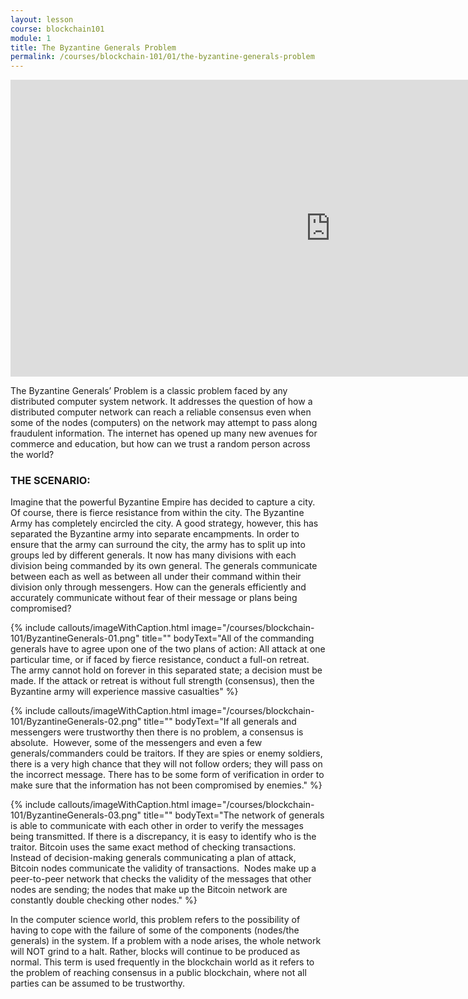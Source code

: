 ```yaml
---
layout: lesson
course: blockchain101
module: 1
title: The Byzantine Generals Problem
permalink: /courses/blockchain-101/01/the-byzantine-generals-problem
---
```


<iframe width="1024" height="475" src="https://www.youtube.com/embed/PVYGtH7if8I?rel=0" frameborder="0" allow="accelerometer; autoplay; encrypted-media; gyroscope; picture-in-picture" allowfullscreen></iframe>


<span class="openingParagraph">The Byzantine Generals’ Problem is a classic problem faced by any distributed computer system network. It addresses the question of how a distributed computer network can reach a reliable consensus even when some of the nodes (computers) on the network may attempt to pass along fraudulent information. The internet has opened up many new avenues for commerce and education, but how can we trust a random person across the world?</span>

<h3>THE SCENARIO:</h3>

<span style="font-weight: 400;">Imagine that the powerful Byzantine Empire has decided to capture a city. Of course, there is fierce resistance from within the city. The Byzantine Army has completely encircled the city. A good strategy, however, this has separated the Byzantine army into separate encampments. In order to ensure that the army can surround the city, the army has to split up into groups led by different generals. It now has many divisions with each division being commanded by its own general. The generals communicate between each as well as between all under their command within their division only through messengers. How can the generals efficiently and accurately communicate without fear of their message or plans being compromised?</span>

{% include callouts/imageWithCaption.html
	image="/courses/blockchain-101/ByzantineGenerals-01.png"
	title=""
	bodyText="All of the commanding generals have to agree upon one of the two plans of action: All attack at one particular time, or if faced by fierce resistance, conduct a full-on retreat. The army cannot hold on forever in this separated state; a decision must be made. If the attack or retreat is without full strength (consensus), then the Byzantine army will experience massive casualties"
%}


{% include callouts/imageWithCaption.html
	image="/courses/blockchain-101/ByzantineGenerals-02.png"
	title=""
	bodyText="If all generals and messengers were trustworthy then there is no problem, a consensus is absolute.  However, some of the messengers and even a few generals/commanders could be traitors. If they are spies or enemy soldiers, there is a very high chance that they will not follow orders; they will pass on the incorrect message. There has to be some form of verification in order to make sure that the information has not been compromised by enemies."
%}


{% include callouts/imageWithCaption.html
	image="/courses/blockchain-101/ByzantineGenerals-03.png"
	title=""
	bodyText="The network of generals is able to communicate with each other in order to verify the messages being transmitted. If there is a discrepancy, it is easy to identify who is the traitor. Bitcoin uses the same exact method of checking transactions. Instead of decision-making generals communicating a plan of attack, Bitcoin nodes communicate the validity of transactions.  Nodes make up a peer-to-peer network that checks the validity of the messages that other nodes are sending; the nodes that make up the Bitcoin network are constantly double checking other nodes."
%}


<span style="font-weight: 400;">In the computer science world, this problem refers to the possibility of having to cope with the failure of some of the components (nodes/the generals) in the system. If a problem with a node arises, the whole network will NOT grind to a halt. Rather, blocks will continue to be produced as normal. This term is used frequently in the blockchain world as it refers to the problem of reaching consensus in a public blockchain, where not all parties can be assumed to be trustworthy.

